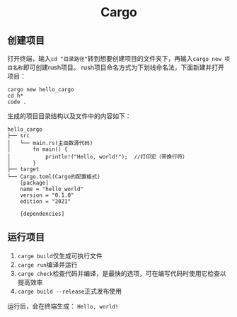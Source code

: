 # <center>Cargo</center>
## 创建项目
打开终端，输入`cd "目录路径"`转到想要创建项目的文件夹下，再输入`cargo new 项目名称`即可创建rush项目。
rush项目命名方式为下划线命名法，下面新建并打开项目：
```shell
cargo new hello_cargo
cd h*
code .
```
生成的项目目录结构以及文件中的内容如下：
```
hello_cargo
├── src
│   └── main.rs(主函数源代码)
│       fn main() {
│           println!("Hello, world!");  //打印宏（带换行符）
│       }
├── target
└── Cargo.toml(Cargo的配置格式)
    [package]
    name = "hello_world"
    version = "0.1.0"
    edition = "2021"
 
    [dependencies]
```
## 运行项目
1. `carge build`仅生成可执行文件
2. `carge run`编译并运行
3. `carge check`检查代码并编译，是最快的选项，可在编写代码时使用它检查以提高效率
4. `carge build --release`正式发布使用  

运行后，会在终端生成：
`Hello, world!`